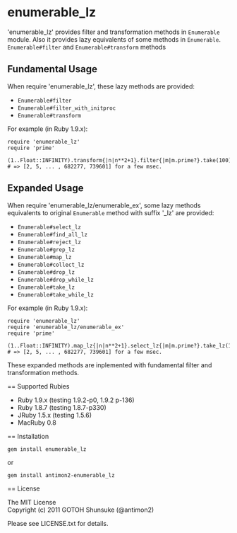 # enumerable_lz

'enumerable_lz' provides filter and transformation methods in `Enumerable` module.
Also it provides lazy equivalents of some methods in `Enumerable`.
`Enumerable#filter` and `Enumerable#transform` methods 


## Fundamental Usage

When require 'enumerable_lz', these lazy methods are provided:

* `Enumerable#filter`
* `Enumerable#filter_with_initproc`
* `Enumerable#transform`

For example (in Ruby 1.9.x):

    require 'enumerable_lz'
    require 'prime'
    
    (1..Float::INFINITY).transform{|n|n**2+1}.filter{|m|m.prime?}.take(100)
    # => [2, 5, ... , 682277, 739601] for a few msec.


## Expanded Usage

When require 'enumerable_lz/enumerable_ex', some lazy methods equivalents to original `Enumerable` method with suffix '_lz' are provided:

* `Enumerable#select_lz`
* `Enumerable#find_all_lz`
* `Enumerable#reject_lz`
* `Enumerable#grep_lz`
* `Enumerable#map_lz`
* `Enumerable#collect_lz`
* `Enumerable#drop_lz`
* `Enumerable#drop_while_lz`
* `Enumerable#take_lz`
* `Enumerable#take_while_lz`


For example (in Ruby 1.9.x):

    require 'enumerable_lz'
    require 'enumerable_lz/enumerable_ex'
    require 'prime'
    
    (1..Float::INFINITY).map_lz{|n|n**2+1}.select_lz{|m|m.prime?}.take_lz(100).to_a
    # => [2, 5, ... , 682277, 739601] for a few msec.

These expanded methods are inplemented with fundamental filter and transformation methods.


== Supported Rubies

* Ruby 1.9.x (testing 1.9.2-p0, 1.9.2 p-136)
* Ruby 1.8.7 (testing 1.8.7-p330)
* JRuby 1.5.x (testing 1.5.6)
* MacRuby 0.8

== Installation

    gem install enumerable_lz

or

    gem install antimon2-enumerable_lz


== License

The MIT License  
Copyright (c) 2011 GOTOH Shunsuke (@antimon2)

Please see LICENSE.txt for details.